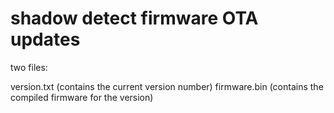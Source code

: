 # shadow detect firmware OTA updates

two files: 

version.txt (contains the current version number)
firmware.bin (contains the compiled firmware for the version)
